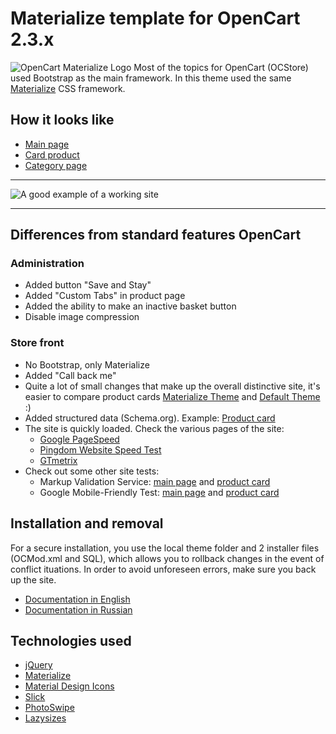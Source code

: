 # Materialize template for OpenCart 2.3.x
![OpenCart Materialize Logo](https://materialize.myefforts.ru/image/OpenCart-Materialize-logo.jpg)
Most of the topics for OpenCart (OCStore) used Bootstrap as the main framework.
In this theme used the same [Materialize](https://github.com/Dogfalo/materialize) CSS framework.
## How it looks like
* [Main page](https://materialize.myefforts.ru/)
* [Card product](https://materialize.myefforts.ru/smartphones/iphone-smart/iphone-7-plus-red-special-edition-256gb)
* [Category page](https://materialize.myefforts.ru/smartphones/)
***
![A good example of a working site](https://materialize.myefforts.ru/image/opencart-materialize-template-github.gif)
***
## Differences from standard features OpenCart
### Administration
* Added button "Save and Stay"
* Added "Custom Tabs" in product page
* Added the ability to make an inactive basket button
* Disable image compression
### Store front
* No Bootstrap, only Materialize
* Added "Call back me"
* Quite a lot of small changes that make up the overall distinctive site, it's easier to compare product cards
[Materialize Theme](https://materialize.myefforts.ru/smartphones/iphone-smart/iphone-7-plus-red-special-edition-256gb) and [Default Theme](https://demo.opencart.com/index.php?route=product/product&product_id=40) :)
* Added structured data (Schema.org). Example: [Product card](https://search.google.com/structured-data/testing-tool/u/0/#url=https%3A%2F%2Fmaterialize.myefforts.ru%2Fsmartphones%2Fiphone-smart%2Fiphone-7-plus-red-special-edition-256gb)
* The site is quickly loaded. Check the various pages of the site:
  - [Google PageSpeed](https://developers.google.com/speed/pagespeed/insights/)
  - [Pingdom Website Speed Test](https://tools.pingdom.com/)
  - [GTmetrix](https://gtmetrix.com/)
* Check out some other site tests:
  - Markup Validation Service: [main page](https://validator.w3.org/nu/?doc=https%3A%2F%2Fmaterialize.myefforts.ru%2F) and [product card](https://validator.w3.org/nu/?doc=https%3A%2F%2Fmaterialize.myefforts.ru%2Fsmartphones%2Fiphone-smart%2Fiphone-7-plus-red-special-edition-256gb)
  - Google Mobile-Friendly Test: [main page](https://search.google.com/search-console/mobile-friendly?id=aWnZIZ8aLvbIVq4R2tpuPQ) and [product card](https://search.google.com/search-console/mobile-friendly?id=zIJ0V8Q2y1WuyUJhOpN91w)
## Installation and removal
For a secure installation, you use the local theme folder and 2 installer files (OCMod.xml and SQL), which allows you to rollback changes in the event of conflict ituations. In order to avoid unforeseen errors, make sure you back up the site.
* [Documentation in English](https://github.com/trydalcoholic/opencart-materialize/blob/master/Documentation_eng.pdf)
* [Documentation in Russian](https://github.com/trydalcoholic/opencart-materialize/blob/master/Documentation_rus.pdf)
## Technologies used
* [jQuery](https://github.com/jquery/jquery)
* [Materialize](https://github.com/Dogfalo/materialize)
* [Material Design Icons](https://github.com/google/material-design-icons)
* [Slick](https://github.com/kenwheeler/slick)
* [PhotoSwipe](https://github.com/dimsemenov/PhotoSwipe)
* [Lazysizes](https://github.com/aFarkas/lazysizes)
